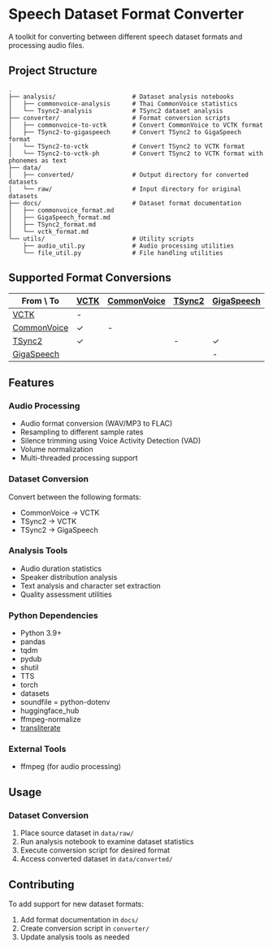 # Speech Dataset Format Converter

A toolkit for converting between different speech dataset formats and processing audio files.

## Project Structure

```plaintext
.
├── analysis/                     # Dataset analysis notebooks
│   ├── commonvoice-analysis      # Thai CommonVoice statistics 
│   └── Tsync2-analysis           # TSync2 dataset analysis
├── converter/                    # Format conversion scripts
│   ├── commonvoice-to-vctk       # Convert CommonVoice to VCTK format
│   ├── TSync2-to-gigaspeech      # Convert TSync2 to GigaSpeech format
│   └── TSync2-to-vctk            # Convert TSync2 to VCTK format
│   └── TSync2-to-vctk-ph         # Convert TSync2 to VCTK format with phonemes as text
├── data/
│   ├── converted/                # Output directory for converted datasets
│   └── raw/                      # Input directory for original datasets
├── docs/                         # Dataset format documentation
│   ├── commonvoice_format.md
│   ├── GigaSpeech_format.md
│   ├── TSync2_format.md
│   └── vctk_format.md
└── utils/                        # Utility scripts
    ├── audio_util.py             # Audio processing utilities
    └── file_util.py              # File handling utilities
```

## Supported Format Conversions

| From \ To                                 | [VCTK](docs/VCTK_format.md) | [CommonVoice](docs/CommonVoice_format.md) | [TSync2](docs/TSync2_format.md) | [GigaSpeech](docs/GigaSpeech_format.md) |
| ----------------------------------------- | --------------------------- | ----------------------------------------- | ------------------------------- | --------------------------------------- |
| [VCTK](docs/vctk_format.md)               | -                           |                                           |                                 |                                         |
| [CommonVoice](docs/CommonVoice_format.md) | ✓                           | -                                         |                                 |                                         |
| [TSync2](docs/TSync2_format.md)           | ✓                           |                                           | -                               | ✓                                       |
| [GigaSpeech](docs/GigaSpeech_format.md)   |                             |                                           |                                 | -                                       |

## Features

### Audio Processing

- Audio format conversion (WAV/MP3 to FLAC)
- Resampling to different sample rates
- Silence trimming using Voice Activity Detection (VAD)
- Volume normalization
- Multi-threaded processing support

### Dataset Conversion

Convert between the following formats:

- CommonVoice → VCTK
- TSync2 → VCTK
- TSync2 → GigaSpeech

### Analysis Tools

- Audio duration statistics
- Speaker distribution analysis
- Text analysis and character set extraction
- Quality assessment utilities

### Python Dependencies

- Python 3.9+
- pandas
- tqdm
- pydub
- shutil
- TTS
- torch
- datasets
- soundfile
= python-dotenv
- huggingface_hub
- ffmpeg-normalize
- [transliterate](https://github.com/dubbing-ai/Transliterate.git)

### External Tools

- ffmpeg (for audio processing)

## Usage

### Dataset Conversion

1. Place source dataset in `data/raw/`
2. Run analysis notebook to examine dataset statistics
3. Execute conversion script for desired format
4. Access converted dataset in `data/converted/`

## Contributing

To add support for new dataset formats:

1. Add format documentation in `docs/`
2. Create conversion script in `converter/`
3. Update analysis tools as needed
